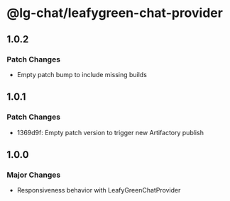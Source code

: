 # @lg-chat/leafygreen-chat-provider

## 1.0.2

### Patch Changes

- Empty patch bump to include missing builds

## 1.0.1

### Patch Changes

- 1369d9f: Empty patch version to trigger new Artifactory publish

## 1.0.0

### Major Changes

- Responsiveness behavior with LeafyGreenChatProvider

